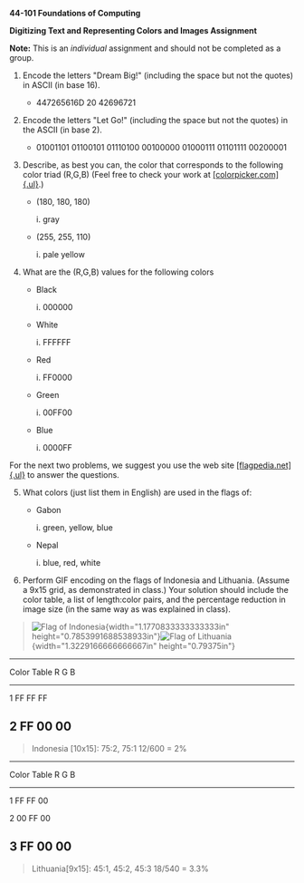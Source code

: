 **44-101 Foundations of Computing**

**Digitizing Text and Representing Colors and Images Assignment**

**Note:** This is an *individual* assignment and should not be completed as a group.

1.  Encode the letters "Dream Big!\" (including the space but not the quotes) in ASCII (in base 16).

    -   447265616D 20 42696721

2.  Encode the letters "Let Go!" (including the space but not the quotes) in the ASCII (in base 2).

    -   01001101 01100101 01110100 00100000 01000111 01101111 00200001

3.  Describe, as best you can, the color that corresponds to the following color triad (R,G,B) (Feel free to check your work at [[colorpicker.com]{.ul}](http://colorpicker.com).)

    -   (180, 180, 180)

        i.  gray

    -   (255, 255, 110)

        i.  pale yellow

4.  What are the (R,G,B) values for the following colors

    -   Black

        i.  000000

    -   White

        i.  FFFFFF

    -   Red

        i.  FF0000

    -   Green

        i.  00FF00

    -   Blue

        i.  0000FF

For the next two problems, we suggest you use the web site [[flagpedia.net]{.ul}](http://flagpedia.net) to answer the questions.

5.  What colors (just list them in English) are used in the flags of:

    -   Gabon

        i.  green, yellow, blue

    -   Nepal

        i.  blue, red, white

6.  Perform GIF encoding on the flags of Indonesia and Lithuania. (Assume a 9x15 grid, as demonstrated in class.) Your solution should include the color table, a list of length:color pairs, and the percentage reduction in image size (in the same way as was explained in class).

> ![Flag of Indonesia](media/image1.png){width="1.1770833333333333in" height="0.7853991688538933in"}![Flag of Lithuania](media/image2.png){width="1.3229166666666667in" height="0.79375in"}

  ------------------------------------------------------------------------
  Color Table                         R            G           B
  ----------------------------------- ------------ ----------- -----------
  1                                   FF           FF          FF

  2                                   FF           00          00
  ------------------------------------------------------------------------

> Indonesia \[10x15\]: 75:2, 75:1 12/600 = 2%

  -----------------------------------------------------------------------
  Color Table                         R           G           B
  ----------------------------------- ----------- ----------- -----------
  1                                   FF          FF          00

  2                                   00          FF          00

  3                                   FF          00          00
  -----------------------------------------------------------------------

> Lithuania\[9x15\]: 45:1, 45:2, 45:3 18/540 = 3.3%
